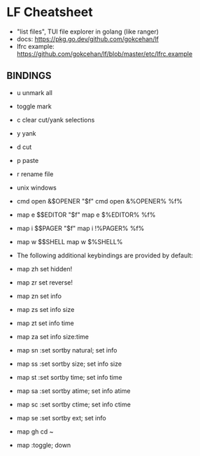 # LF Cheatsheet
- "list files", TUI file explorer in golang (like ranger)
- docs: https://pkg.go.dev/github.com/gokcehan/lf
- lfrc example: https://github.com/gokcehan/lf/blob/master/etc/lfrc.example

## BINDINGS
- u         unmark all
- <space>   toggle mark
- c         clear cut/yank selections
- y         yank
- d         cut
- p         paste
- r         rename file
- unix                     windows
- cmd open &$OPENER "$f"   cmd open &%OPENER% %f%
- map e $$EDITOR "$f"      map e $%EDITOR% %f%
- map i $$PAGER "$f"       map i !%PAGER% %f%
- map w $$SHELL            map w $%SHELL%
- The following additional keybindings are provided by default:

- map zh set hidden!
- map zr set reverse!
- map zn set info
- map zs set info size
- map zt set info time
- map za set info size:time

- map sn :set sortby natural; set info
- map ss :set sortby size; set info size
- map st :set sortby time; set info time
- map sa :set sortby atime; set info atime
- map sc :set sortby ctime; set info ctime
- map se :set sortby ext; set info
- map gh cd ~
- map <space> :toggle; down
